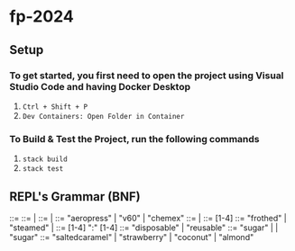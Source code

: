 # fp-2024

## Setup

### To get started, you first need to open the project using Visual Studio Code and having Docker Desktop
1. `Ctrl + Shift + P`
2. `Dev Containers: Open Folder in Container`

### To Build & Test the Project, run the following commands
1. `stack build`
2. `stack test`

## REPL's Grammar (BNF)

<coffeeMachine> ::= <order> 
<order> ::= <coffeeType> <cup> | <coffeeType> <cup> <addons>
<coffeeType> ::= <espressoDrink> | <filterCoffee>
<filterCoffee> ::= "aeropress" | "v60" | "chemex"
<espressoDrink> ::= <shotCount> | <shotCount> <milk>
<shotCount> ::= [1-4]
<milk> ::= "frothed" | "steamed" | <frothedAndSteamedMilkRatio>
<frothedAndSteamedMilkRatio> ::= [1-4] ":" [1-4]
<cup> ::= "disposable" | "reusable"
<addons> ::= "sugar" | <syrup> | "sugar" <syrup> 
<syrup> ::= "saltedcaramel" | "strawberry" | "coconut" | "almond"